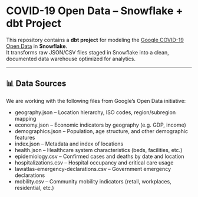 # COVID-19 Open Data – Snowflake + dbt Project

This repository contains a **dbt project** for modeling the [Google COVID-19 Open Data](https://health.google.com/covid-19/open-data/) in **Snowflake**.  
It transforms raw JSON/CSV files staged in Snowflake into a clean, documented data warehouse optimized for analytics.

---

## 📊 Data Sources

We are working with the following files from Google’s Open Data initiative:

- geography.json – Location hierarchy, ISO codes, region/subregion mapping  
- economy.json – Economic indicators by geography (e.g. GDP, income)  
- demographics.json – Population, age structure, and other demographic features  
- index.json – Metadata and index of locations  
- health.json – Healthcare system characteristics (beds, facilities, etc.)  
- epidemiology.csv – Confirmed cases and deaths by date and location  
- hospitalizations.csv – Hospital occupancy and critical care usage  
- lawatlas-emergency-declarations.csv – Government emergency declarations  
- mobility.csv – Community mobility indicators (retail, workplaces, residential, etc.)
